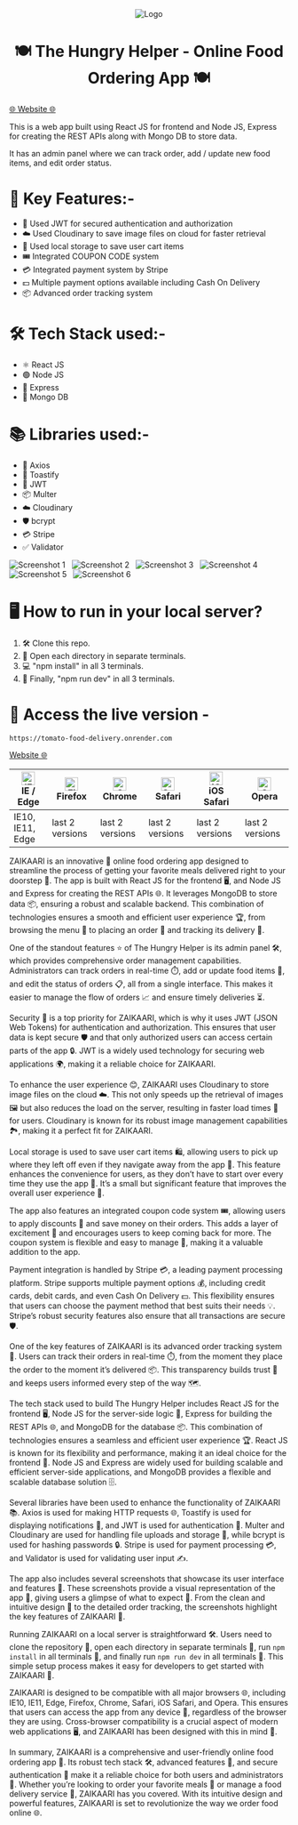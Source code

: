 <div align="center">

<img src="./frontend/src/assets/logo.png" align="center" alt="Logo">
</div>

<div align="center">

# 🍽️ The Hungry Helper - Online Food Ordering App 🍽️

</div>

<a href="https://tomato-food-delivery.onrender.com">
🌐 Website 🌐 </a>
<p> This is a web app built using React JS for frontend and Node JS, Express for creating the REST APIs along with Mongo DB to store data. 
</p>
<p>
It has an admin panel where we can track order, add / update new food items, and edit order status.
</p>

# 🚀 Key Features:-
- 🔐 Used JWT for secured authentication and authorization
- ☁️ Used Cloudinary to save image files on cloud for faster retrieval
- 💾 Used local storage to save user cart items
- 🎟️ Integrated COUPON CODE system
- 💳 Integrated payment system by Stripe
- 💵 Multiple payment options available including Cash On Delivery
- 📦 Advanced order tracking system

# 🛠️ Tech Stack used:-

- ⚛️ React JS
- 🟢 Node JS
- 🚀 Express
- 🍃 Mongo DB

# 📚 Libraries used:-

- 📡 Axios
- 🍞 Toastify
- 🔑 JWT
- 📦 Multer
- ☁️ Cloudinary
- 🛡️ bcrypt
- 💳 Stripe
- ✅ Validator

<img src="./frontend/public/s1.png" alt="Screenshot 1">
&nbsp;
<img src="./frontend/public/s2.png" alt="Screenshot 2">
&nbsp;
<img src="https://res.cloudinary.com/dz0jdw5kw/image/upload/v1714389605/github/Screenshot_2024-04-29_164623_mo5sqd.png" alt="Screenshot 3">
&nbsp;
<img src="https://res.cloudinary.com/dz0jdw5kw/image/upload/v1714389606/github/Screenshot_2024-04-29_164446_d7djcf.png" alt="Screenshot 4">
&nbsp;
<img src="https://res.cloudinary.com/dz0jdw5kw/image/upload/v1714390353/github/Screenshot_2024-04-29_170143_duif08.png" alt="Screenshot 5">
&nbsp;
<img src="https://res.cloudinary.com/dz0jdw5kw/image/upload/v1714390354/github/Screenshot_2024-04-29_170200_rxyy1j.png" alt="Screenshot 6">

# 🖥️ How to run in your local server?

1. 🛠️ Clone this repo.
2. 📂 Open each directory in separate terminals.
3. 💻 "npm install" in all 3 terminals.
4. 🚀 Finally, "npm run dev" in all 3 terminals.

# 🔗 Access the live version -



```
https://tomato-food-delivery.onrender.com
```

<a href="https://tomato-food-delivery.onrender.com">
Website 🌐 </a>

| [<img src="https://raw.githubusercontent.com/alrra/browser-logos/master/src/edge/edge_48x48.png" alt="IE / Edge" width="24px" height="24px" />](http://godban.github.io/browsers-support-badges/)<br/>IE / Edge | [<img src="https://raw.githubusercontent.com/alrra/browser-logos/master/src/firefox/firefox_48x48.png" alt="Firefox" width="24px" height="24px" />](http://godban.github.io/browsers-support-badges/)<br/>Firefox | [<img src="https://raw.githubusercontent.com/alrra/browser-logos/master/src/chrome/chrome_48x48.png" alt="Chrome" width="24px" height="24px" />](http://godban.github.io/browsers-support-badges/)<br/>Chrome | [<img src="https://raw.githubusercontent.com/alrra/browser-logos/master/src/safari/safari_48x48.png" alt="Safari" width="24px" height="24px" />](http://godban.github.io/browsers-support-badges/)<br/>Safari | [<img src="https://raw.githubusercontent.com/alrra/browser-logos/master/src/safari-ios/safari-ios_48x48.png" alt="iOS Safari" width="24px" height="24px" />](http://godban.github.io/browsers-support-badges/)<br/>iOS Safari | [<img src="https://raw.githubusercontent.com/alrra/browser-logos/master/src/opera/opera_48x48.png" alt="Opera" width="24px" height="24px" />](http://godban.github.io/browsers-support-badges/)<br/>Opera |
| --------------------------------------------------------------------------------------------------------------------------------------------------------------------------------------------------------------- | ----------------------------------------------------------------------------------------------------------------------------------------------------------------------------------------------------------------- | ------------------------------------------------------------------------------------------------------------------------------------------------------------------------------------------------------------- | ------------------------------------------------------------------------------------------------------------------------------------------------------------------------------------------------------------- | ----------------------------------------------------------------------------------------------------------------------------------------------------------------------------------------------------------------------------- | --------------------------------------------------------------------------------------------------------------------------------------------------------------------------------------------------------- |
| IE10, IE11, Edge                                                                                                                                                                                                | last 2 versions                                                                                                                                                                                                   | last 2 versions                                                                                                                                                                                               | last 2 versions                                                                                                                                                                                               | last 2 versions                                                                                                                                                                                                               | last 2 versions                                                                                                                                                                                           |


<p>
ZAIKAARI is an innovative 🍔 online food ordering app designed to streamline the process of getting your favorite meals delivered right to your doorstep 🚪. The app is built with React JS for the frontend 🖥️, and Node JS and Express for creating the REST APIs 🌐. It leverages MongoDB to store data 📦, ensuring a robust and scalable backend. This combination of technologies ensures a smooth and efficient user experience 🏆, from browsing the menu 📜 to placing an order 🛒 and tracking its delivery 🚚.

One of the standout features ⭐ of The Hungry Helper is its admin panel 🛠️, which provides comprehensive order management capabilities. Administrators can track orders in real-time ⏱️, add or update food items 🍲, and edit the status of orders 📋, all from a single interface. This makes it easier to manage the flow of orders 📈 and ensure timely deliveries ⏳.

Security 🔐 is a top priority for ZAIKAARI, which is why it uses JWT (JSON Web Tokens) for authentication and authorization. This ensures that user data is kept secure 🛡️ and that only authorized users can access certain parts of the app 🔒. JWT is a widely used technology for securing web applications 🌍, making it a reliable choice for ZAIKAARI.

To enhance the user experience 😊, ZAIKAARI uses Cloudinary to store image files on the cloud ☁️. This not only speeds up the retrieval of images 🖼️ but also reduces the load on the server, resulting in faster load times 🚀 for users. Cloudinary is known for its robust image management capabilities 🏞️, making it a perfect fit for ZAIKAARI.

Local storage is used to save user cart items 🛍️, allowing users to pick up where they left off even if they navigate away from the app 🏃. This feature enhances the convenience for users, as they don’t have to start over every time they use the app 🔁. It’s a small but significant feature that improves the overall user experience 🌟.

The app also features an integrated coupon code system 🎟️, allowing users to apply discounts 💸 and save money on their orders. This adds a layer of excitement 🎉 and encourages users to keep coming back for more. The coupon system is flexible and easy to manage 🔧, making it a valuable addition to the app.

Payment integration is handled by Stripe 💳, a leading payment processing platform. Stripe supports multiple payment options 💰, including credit cards, debit cards, and even Cash On Delivery 💵. This flexibility ensures that users can choose the payment method that best suits their needs 💡. Stripe’s robust security features also ensure that all transactions are secure 🛡️.

One of the key features of ZAIKAARI is its advanced order tracking system 📍. Users can track their orders in real-time ⏱️, from the moment they place the order to the moment it’s delivered 📦. This transparency builds trust 🤝 and keeps users informed every step of the way 🗺️.

The tech stack used to build The Hungry Helper includes React JS for the frontend 🖥️, Node JS for the server-side logic 🔧, Express for building the REST APIs 🌐, and MongoDB for the database 📦. This combination of technologies ensures a seamless and efficient user experience 🏆. React JS is known for its flexibility and performance, making it an ideal choice for the frontend 🚀. Node JS and Express are widely used for building scalable and efficient server-side applications, and MongoDB provides a flexible and scalable database solution 🗄️.

Several libraries have been used to enhance the functionality of ZAIKAARI 📚. Axios is used for making HTTP requests 🌐, Toastify is used for displaying notifications 📢, and JWT is used for authentication 🔑. Multer and Cloudinary are used for handling file uploads and storage 📂, while bcrypt is used for hashing passwords 🔒. Stripe is used for payment processing 💳, and Validator is used for validating user input ✍️.

The app also includes several screenshots that showcase its user interface and features 📸. These screenshots provide a visual representation of the app 🎨, giving users a glimpse of what to expect 👀. From the clean and intuitive design 🧼 to the detailed order tracking, the screenshots highlight the key features of ZAIKAARI 🌟.

Running ZAIKAARI on a local server is straightforward 🛠️. Users need to clone the repository 📁, open each directory in separate terminals 📂, run `npm install` in all terminals 🔄, and finally run `npm run dev` in all terminals 🚀. This simple setup process makes it easy for developers to get started with ZAIKAARI 🔧.

ZAIKAARI is designed to be compatible with all major browsers 🌐, including IE10, IE11, Edge, Firefox, Chrome, Safari, iOS Safari, and Opera. This ensures that users can access the app from any device 📱, regardless of the browser they are using. Cross-browser compatibility is a crucial aspect of modern web applications 🖥️, and ZAIKAARI has been designed with this in mind 🧠.

In summary, ZAIKAARI is a comprehensive and user-friendly online food ordering app 🌟. Its robust tech stack 🛠️, advanced features 🚀, and secure authentication 🔐 make it a reliable choice for both users and administrators 👥. Whether you’re looking to order your favorite meals 🍕 or manage a food delivery service 🚚, ZAIKAARI has you covered. With its intuitive design and powerful features, ZAIKAARI is set to revolutionize the way we order food online 🌐.
</p>
